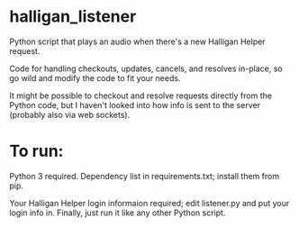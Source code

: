 # halligan_listener

Python script that plays an audio when there's a new Halligan Helper request. 

Code for handling checkouts, updates, cancels, and resolves in-place, so go wild and modify the code to fit your needs.

It might be possible to checkout and resolve requests directly from the Python code, but I haven't looked into how info is sent to the server (probably also via web sockets).

# To run:
Python 3 required. Dependency list in requirements.txt; install them from pip.

Your Halligan Helper login informaion required; edit listener.py and put your login info in.
Finally, just run it like any other Python script.

